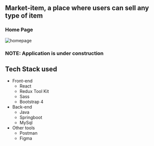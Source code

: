 ## Market-item, a place where users can sell any type of item

### Home Page

![homepage](https://user-images.githubusercontent.com/27458911/109436091-a697ee80-79d2-11eb-86c6-cdf7d2b92553.png)

### NOTE: Application is under construction

## Tech Stack used
* Front-end 
  * React
  * Redux Tool Kit
  * Sass
  * Bootstrap 4
* Back-end
  * Java
  * Springboot
  * MySql
* Other tools
  * Postman
  * Figma
